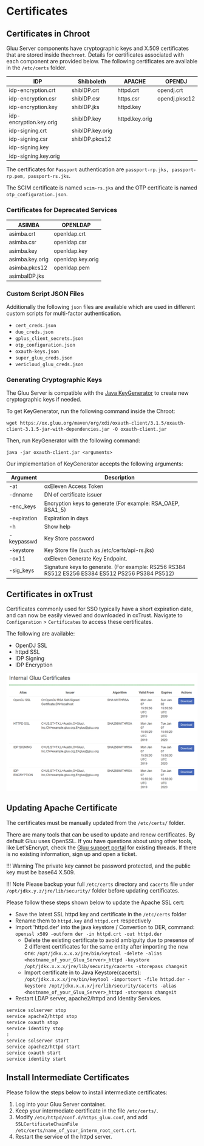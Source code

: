 # Certificates 

## Certificates in  Chroot

Gluu Server components have cryptographic keys and X.509 certificates that are stored inside the`chroot`. Details for certificates associated with each component are provided below. The following certificates are available in the `/etc/certs` folder.

|IDP		                  |Shibboleth	       |APACHE		       |OPENDJ         |
|---------------        |---------------   |---------------|---------------  |
|idp-encryption.crt    	|shibIDP.crt	      |httpd.crt	     |opendj.crt	   |
|idp-encryption.csr    	|shibIDP.csr	      |https.csr	     |opendj.pksc12	   |
|idp-encryption.key 	   |shibIDP.jks	      |httpd.key      |               |
|idp-encryption.key.orig|shibIDP.key	      |httpd.key.orig |             |
|idp-signing.crt	       |shibIDP.key.orig  |		             |	            |
|idp-signing.csr       	|shibIDP.pkcs12  	 |               |		           |
|idp-signing.key        |                  |               |             |
|idp-signing.key.orig   |                  |               |             |

The certificates for `Passport` authentication are `passport-rp.jks, passport-rp.pem, passport-rs.jks`. 

The SCIM certificate is named `scim-rs.jks` and the OTP certificate is named `otp_configuration.json`.

### Certificates for Deprecated Services

|ASIMBA		    |OPENLDAP         |
|---------------|--------------- |
|asimba.crt   	|openldap.crt	   |
|asimba.csr 	|openldap.csr	   |
|asimba.key 	|openldap.key	   |
|asimba.key.orig|openldap.key.orig|
|asimba.pkcs12	|openldap.pem	   |
|asimbaIDP.jks	|	           |


### Custom Script JSON Files

Additionally the following `json` files are available which are used in different custom scripts for multi-factor authentication.
 
* `cert_creds.json`    
* `duo_creds.json`    
* `gplus_client_secrets.json`     
* `otp_configuration.json`    
* `oxauth-keys.json`     
* `super_gluu_creds.json`  
* `vericloud_gluu_creds.json`

### Generating Cryptographic Keys

The Gluu Server is compatible with the [Java KeyGenerator](https://docs.oracle.com/javase/7/docs/api/javax/crypto/KeyGenerator.html)
to create new cryptographic keys if needed.

To get KeyGenerator, run the following command inside the Chroot:

```
wget https://ox.gluu.org/maven/org/xdi/oxauth-client/3.1.5/oxauth-client-3.1.5-jar-with-dependencies.jar -O oxauth-client.jar
```

Then, run KeyGenerator with the following command:

```
java -jar oxauth-client.jar <arguments>
```

Our implementation of KeyGenerator accepts the following arguments:

| Argument | Description |
| --- | --- |
| -at <arg> | oxEleven Access Token |
| -dnname <arg> | DN of certificate issuer |
| -enc_keys <arg> | Encryption keys to generate (For example: RSA_OAEP, RSA1_5) |
| -expiration <arg> | Expiration in days |
| -h | Show help |
| -keypasswd <arg> | Key Store password |
| -keystore <arg> | Key Store file (such as /etc/certs/api-rs.jks) |
| -ox11 <arg> | oxEleven Generate Key Endpoint. |
| -sig_keys <arg> | Signature keys to generate. (For example: RS256 RS384 RS512 ES256 ES384 ES512 PS256 PS384 PS512) |


## Certificates in oxTrust

Certificates commonly used for SSO typically have a short expiration date, and can now be easily viewed and downloaded in oxTrust. Navigate to `Configuration` > `Certificates` to access these certificates. 

The following are available:

- OpenDJ SSL   
- httpd SSL   
- IDP Signing   
- IDP Encryption   

![Example Certs in oxTrust](../img/admin-guide/oxtrust-certs.png)

## Updating Apache Certificate

The certificates must be manually updated from the `/etc/certs/` folder. 
    
There are many tools that can be used to update and renew certificates. By default Gluu uses OpenSSL. 
If you have questions about using other tools, like Let'sEncrypt, 
check the [Gluu support portal](http://support.gluu.org) for existing threads. 
If there is no existing information, sign up and open a ticket. 

!!! Warning
    The private key cannot be password protected, and the public key must be base64 X.509. 

!!! Note
    Please backup your full `/etc/certs` directory and `cacerts` file under `/opt/jdkx.y.z/jre/lib/security/` folder before updating certificates.

Please follow these steps shown below to update the Apache SSL cert:

- Save the latest SSL httpd key and certificate in the `/etc/certs` folder
- Rename them to `httpd.key` and `httpd.crt` respectively
- Import 'httpd.der' into the java keystore
/ Convertion to DER, command:<br/> `openssl x509 -outform der -in httpd.crt -out httpd.der`
    - Delete the existing certificate to avoid ambiguity due to presense of 2 different 
    certificates for the same entity after importing the new one:
       `/opt/jdkx.x.x.x/jre/bin/keytool -delete -alias <hostname_of_your_Gluu_Server>_httpd -keystore /opt/jdkx.x.x.x/jre/lib/security/cacerts -storepass changeit`
    - Import certificate in to Java Keystore(cacerts):
    <br/> `/opt/jdkx.x.x.x/jre/bin/keytool -importcert -file httpd.der -keystore /opt/jdkx.x.x.x/jre/lib/security/cacerts -alias <hostname_of_your_Gluu_Server>_httpd -storepass changeit`
- Restart LDAP server, apache2/httpd and Identity Services.
```
service solserver stop
service apache2/httpd stop
service oxauth stop
service identity stop
:
service solserver start
service apache2/httpd start
service oxauth start
service identity start
```

## Install Intermediate Certificates
Please follow the steps below to install intermediate certificates:

1. Log into your Gluu Server container.
2. Keep your intermediate certificate in the file `/etc/certs/`.
3. Modify `/etc/httpd/conf.d/https_gluu.conf`, and add<br/>
  `SSLCertificateChainFile /etc/certs/name_of_your_interm_root_cert.crt`.
4. Restart the service of the httpd server.
